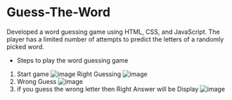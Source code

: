 # Guess-The-Word
Developed a word guessing game using HTML, CSS, and JavaScript. The player has a limited number of attempts to predict the letters of a 
randomly picked word.
* Steps to play the word guessing game

1) Start game
![image](https://github.com/user-attachments/assets/827af689-09b5-4d76-b093-a9ccb3d1bc47)
 Right Guessing
![image](https://github.com/user-attachments/assets/e015f565-91cb-4e28-a72f-c9da580374fd)
3) Wrong Guess
![image](https://github.com/user-attachments/assets/7ed11b51-fb52-45aa-af49-bd070ffbeb21)
4) if you guess the wrong letter then Right Answer will be  Display
![image](https://github.com/user-attachments/assets/c1977003-526e-4d61-a4e6-0100063fa14e)

